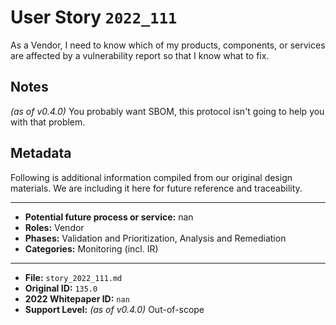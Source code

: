 
# User Story `2022_111` #

<!-- story-start -->As a Vendor, I need to know which of my products, components, or services are affected by a vulnerability report so that I know what to fix.<!-- story-end -->

## Notes ##

*(as of v0.4.0)*
You probably want SBOM, this protocol isn't going to help you with that problem.


## Metadata ##

Following is additional information compiled from our original design materials.
We are including it here for future reference and traceability.

---

- **Potential future process or service:** nan
- **Roles:** Vendor
- **Phases:** Validation and Prioritization, Analysis and Remediation
- **Categories:** Monitoring (incl. IR)

---

- **File:** `story_2022_111.md`
- **Original ID:** `135.0`
- **2022 Whitepaper ID:** `nan`
- **Support Level:** *(as of v0.4.0)* Out-of-scope
